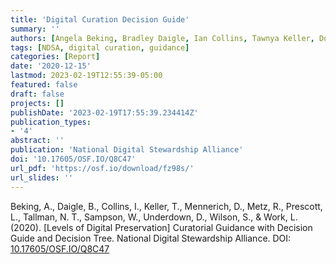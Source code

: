 ```yaml
---
title: 'Digital Curation Decision Guide'
summary: ''
authors: [Angela Beking, Bradley Daigle, Ian Collins, Tawnya Keller, Donald Mennerich, Rosalyn Metz, Leah Prescott, admin, Walker Sampson, David Underdown, Simon Wilson, Lauren Work]
tags: [NDSA, digital curation, guidance]
categories: [Report]
date: '2020-12-15'
lastmod: 2023-02-19T12:55:39-05:00
featured: false
draft: false
projects: []
publishDate: '2023-02-19T17:55:39.234414Z'
publication_types:
- '4'
abstract: ''
publication: 'National Digital Stewardship Alliance'
doi: '10.17605/OSF.IO/Q8C47'
url_pdf: 'https://osf.io/download/fz98s/'
url_slides: ''
---
```

Beking, A., Daigle, B., Collins, I., Keller, T., Mennerich, D., Metz, R., Prescott, L., Tallman, N. T., Sampson, W., Underdown, D., Wilson, S., & Work, L. (2020). [Levels of Digital Preservation] Curatorial Guidance with Decision Guide and Decision Tree. National Digital Stewardship Alliance. DOI: [10.17605/OSF.IO/Q8C47](https://doi.org/10.17605/OSF.IO/Q8C47)